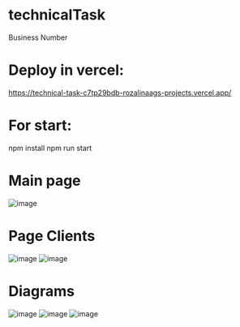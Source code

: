 # technicalTask
Business Number

# Deploy in vercel: 
https://technical-task-c7tp29bdb-rozalinaags-projects.vercel.app/

# For start:
npm install
npm run start 

# Main page
![image](https://github.com/rozalinaag/technicalTask/assets/59352861/9783817a-afee-4073-8469-e6f601c6be66)

# Page Clients
![image](https://github.com/rozalinaag/technicalTask/assets/59352861/dab0d533-fb41-48d5-a9db-2859cc372e65)
![image](https://github.com/rozalinaag/technicalTask/assets/59352861/9f4275be-fb87-420a-a834-d35b822f3747)

# Diagrams
![image](https://github.com/rozalinaag/technicalTask/assets/59352861/84247840-ce26-4027-93d0-369edbdcf931)
![image](https://github.com/rozalinaag/technicalTask/assets/59352861/f6947821-36ac-4441-a140-db8bd51eeb01)
![image](https://github.com/rozalinaag/technicalTask/assets/59352861/139e7b7d-4fb1-4e6e-bea7-b01a7348bc7b)

